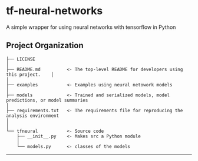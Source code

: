 tf-neural-networks
==============================

A simple wrapper for using neural networks with tensorflow in Python

Project Organization
------------

    ├── LICENSE
    │
    ├── README.md          <- The top-level README for developers using this project.    │
    │   
    ├── examples           <- Examples using neural netowork models
    │ 
    ├── models             <- Trained and serialized models, model predictions, or model summaries
    │    
    ├── requirements.txt   <- The requirements file for reproducing the analysis environment
    │                         
    │
    └── tfneural           <- Source code
        ├── __init__.py    <- Makes src a Python module
        │
        └── models.py      <- classes of the models


--------
